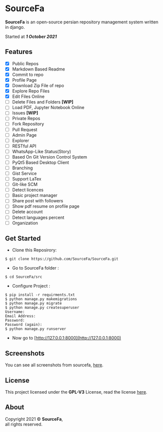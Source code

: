 # SourceFa

**SourceFa** is an open-source persian repository management system written in django.

Started at ***1 October 2021***

## Features
- [x] Public Repos
- [x] Markdown Based Readme
- [x] Commit to repo 
- [x] Profile Page
- [x] Download Zip File of repo
- [x] Explore Repo Files
- [x] Edit Files Online 
- [ ] Delete Files and Folders **[WIP]**
- [ ] Load PDF, Jupyter Notebook Online
- [ ] Issues **[WIP]**
- [ ] Private Repos
- [ ] Fork Repository 
- [ ] Pull Request 
- [ ] Admin Page
- [ ] Explorer
- [ ] RESTful API
- [ ] WhatsApp-Like Status(Story)
- [ ] Based On Git Version Control System
- [ ] PyQt5 Based Desktop Client
- [ ] Branching
- [ ] Gist Service
- [ ] Support LaTex
- [ ] Git-like SCM
- [ ] Detect licences
- [ ] Basic project manager
- [ ] Share post with followers
- [ ] Show pdf resume on profile page
- [ ] Delete account
- [ ] Detect languages percent
- [ ] Organization

## Get Started
- Clone this Reposirory:
```
$ git clone https://github.com/SourceFa/SourceFa.git
```
- Go to SourceFa folder :
```
$ cd SourceFa/src
```
- Configure Project :
```
$ pip install -r requirments.txt
$ python manage.py makemigrations
$ python manage.py migrate
$ python manage.py createsuperuser
Username:
Email Address:
Password:
Password (again):
$ python manage.py runserver
```
- Now go to [http://127.0.0.1:8000](http://127.0.0.1:8000)
## Screenshots
You can see all screenshots from sourcefa, [here](/screenshots/).
## License
This project licensed under the **GPL-V3** License, read the license [here](LICENSE).

## About
Copyright 2021 &copy; **SourceFa**, \
all rights reserved.
